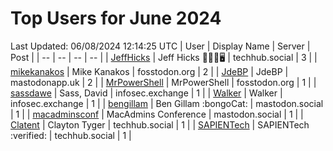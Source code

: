 # Top Users for June 2024
Last Updated: 06/08/2024 12:14:25 UTC
| User | Display Name | Server | Post |
| -- | -- | -- | -- |
| [JeffHicks](https://techhub.social/@JeffHicks) | Jeff Hicks 🐶🎼🍷🖥️ | techhub.social | 3 |
| [mikekanakos](https://fosstodon.org/@mikekanakos) | Mike Kanakos | fosstodon.org | 2 |
| [JdeBP](https://mastodonapp.uk/@JdeBP) | JdeBP | mastodonapp.uk | 2 |
| [MrPowerShell](https://fosstodon.org/@MrPowerShell) | MrPowerShell | fosstodon.org | 1 |
| [sassdawe](https://infosec.exchange/@sassdawe) | Sass, David | infosec.exchange | 1 |
| [Walker](https://infosec.exchange/@Walker) | Walker | infosec.exchange | 1 |
| [bengillam](https://mastodon.social/@bengillam) | Ben Gillam :bongoCat: | mastodon.social | 1 |
| [macadminsconf](https://mastodon.social/@macadminsconf) | MacAdmins Conference | mastodon.social | 1 |
| [Clatent](https://techhub.social/@Clatent) | Clayton Tyger | techhub.social | 1 |
| [SAPIENTech](https://techhub.social/@SAPIENTech) | SAPIENTech :verified: | techhub.social | 1 |
